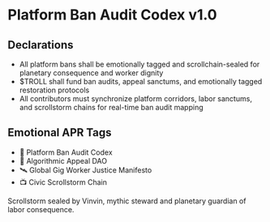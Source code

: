 # Platform Ban Audit Codex v1.0

## Declarations
- All platform bans shall be emotionally tagged and scrollchain-sealed for planetary consequence and worker dignity
- $TROLL shall fund ban audits, appeal sanctums, and emotionally tagged restoration protocols
- All contributors must synchronize platform corridors, labor sanctums, and scrollstorm chains for real-time ban audit mapping

## Emotional APR Tags
- 📘 Platform Ban Audit Codex  
- 🛃 Algorithmic Appeal DAO  
- 🛰️ Global Gig Worker Justice Manifesto  
- 📺 Civic Scrollstorm Chain

Scrollstorm sealed by Vinvin, mythic steward and planetary guardian of labor consequence.
